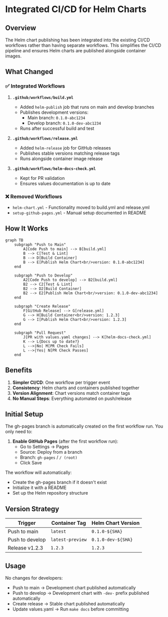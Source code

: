 # Integrated CI/CD for Helm Charts

## Overview

The Helm chart publishing has been integrated into the existing CI/CD workflows rather than having separate workflows. This simplifies the CI/CD pipeline and ensures Helm charts are published alongside container images.

## What Changed

### ✅ Integrated Workflows

1. **`.github/workflows/build.yml`**
   - Added `helm-publish` job that runs on main and develop branches
   - Publishes development versions:
     - Main branch: `0.1.0-abc1234`
     - Develop branch: `0.1.0-dev-abc1234`
   - Runs after successful build and test

2. **`.github/workflows/release.yml`**
   - Added `helm-release` job for GitHub releases
   - Publishes stable versions matching release tags
   - Runs alongside container image release

3. **`.github/workflows/helm-docs-check.yml`**
   - Kept for PR validation
   - Ensures values documentation is up to date

### ❌ Removed Workflows

- `helm-chart.yml` - Functionality moved to build.yml and release.yml
- `setup-github-pages.yml` - Manual setup documented in README

## How It Works

```mermaid
graph TB
    subgraph "Push to Main"
        A[Code Push to main] --> B[build.yml]
        B --> C[Test & Lint]
        B --> D[Build Container]
        B --> E[Publish Helm Chart<br/>version: 0.1.0-abc1234]
    end
    
    subgraph "Push to Develop"
        A2[Code Push to develop] --> B2[build.yml]
        B2 --> C2[Test & Lint]
        B2 --> D2[Build Container]
        B2 --> E2[Publish Helm Chart<br/>version: 0.1.0-dev-abc1234]
    end
    
    subgraph "Create Release"
        F[GitHub Release] --> G[release.yml]
        G --> H[Build Container<br/>version: 1.2.3]
        G --> I[Publish Helm Chart<br/>version: 1.2.3]
    end
    
    subgraph "Pull Request"
        J[PR with values.yaml changes] --> K[helm-docs-check.yml]
        K --> L{Docs up to date?}
        L -->|No| M[PR Check Fails]
        L -->|Yes| N[PR Check Passes]
    end
```

## Benefits

1. **Simpler CI/CD**: One workflow per trigger event
2. **Consistency**: Helm charts and containers published together
3. **Version Alignment**: Chart versions match container tags
4. **No Manual Steps**: Everything automated on push/release

## Initial Setup

The gh-pages branch is automatically created on the first workflow run. You only need to:

1. **Enable GitHub Pages** (after the first workflow run):
   - Go to Settings → Pages
   - Source: Deploy from a branch
   - Branch: `gh-pages` / `/ (root)`
   - Click Save

The workflow will automatically:
- Create the gh-pages branch if it doesn't exist
- Initialize it with a README
- Set up the Helm repository structure

## Version Strategy

| Trigger | Container Tag | Helm Chart Version |
|---------|--------------|-------------------|
| Push to main | `latest` | `0.1.0-${SHA}` |
| Push to develop | `latest-preview` | `0.1.0-dev-${SHA}` |
| Release v1.2.3 | `1.2.3` | `1.2.3` |

## Usage

No changes for developers:
- Push to main → Development chart published automatically
- Push to develop → Development chart with `-dev-` prefix published automatically
- Create release → Stable chart published automatically
- Update values.yaml → Run `make docs` before committing 